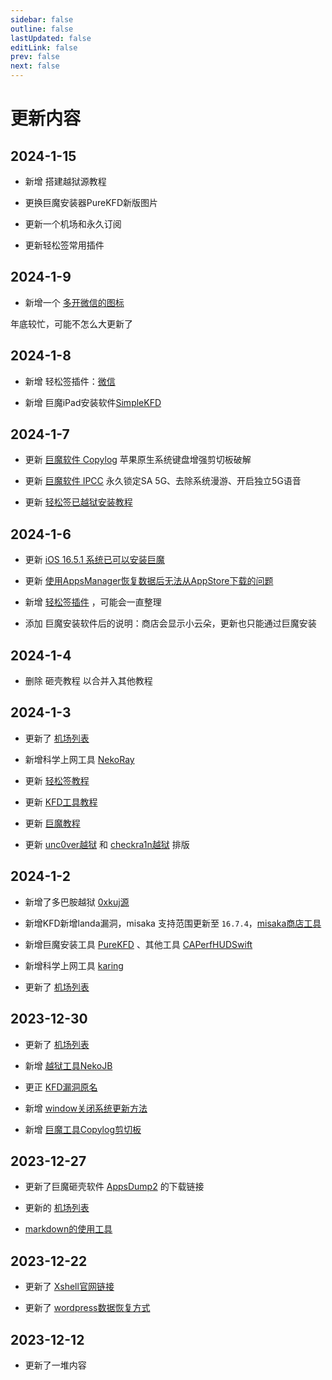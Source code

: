 ```yaml
---
sidebar: false
outline: false
lastUpdated: false
editLink: false
prev: false
next: false
---
```


# 更新内容

## 2024-1-15

- 新增 搭建越狱源教程

- 更换巨魔安装器PureKFD新版图片

- 更新一个机场和永久订阅

- 更新轻松签常用插件

## 2024-1-9

- 新增一个 [多开微信的图标](../iPhone/sign/esign.md)

年底较忙，可能不怎么大更新了

## 2024-1-8

- 新增 轻松签插件：[微信](../iPhone/sign/esign.md)

- 新增 巨魔iPad安装软件[SimpleKFD](https://github.com/braumye/simplekfd-ipad-ipa/releases)

## 2024-1-7

- 更新 [巨魔软件 Copylog](../iPhone/sign/TrollStore.md#工具类) 苹果原生系统键盘增强剪切板破解

- 更新 [巨魔软件 IPCC](../iPhone/sign/TrollStore.md#工具类) 永久锁定SA 5G、去除系统漫游、开启独立5G语音

- 更新 [轻松签已越狱安装教程](../iPhone/sign/esign.md#安装)



## 2024-1-6

- 更新 [iOS 16.5.1 系统已可以安装巨魔](../iPhone/sign/TrollStore.md)

- 更新 [使用AppsManager恢复数据后无法从AppStore下载的问题](../iPhone/sign/TrollStore.md#工具类)

- 新增 [轻松签插件](../iPhone/sign/esign.md#插件) ，可能会一直整理

- 添加 巨魔安装软件后的说明：商店会显示小云朵，更新也只能通过巨魔安装




## 2024-1-4

* 删除 砸壳教程 以合并入其他教程




## 2024-1-3


* 更新了 [机场列表](../gfw/channel/)

* 新增科学上网工具 [NekoRay](../gfw/proxy/index.md)

* 更新 [轻松签教程](../iPhone/sign/esign.md)

* 更新 [KFD工具教程](../iPhone/kfd/)

* 更新 [巨魔教程](../iPhone/sign/TrollStore.md)

* 更新 [unc0ver越狱](../iPhone/Jailbreak/unc0ver.md) 和 [checkra1n越狱](../iPhone/Jailbreak/checkra1n.md) 排版


## 2024-1-2

* 新增了多巴胺越狱 [0xkuj源](../iPhone/Jailbreak/Dopamine.md#其他插件)

* 新增KFD新增landa漏洞，misaka 支持范围更新至 `16.7.4`，[misaka商店工具](../iPhone/kfd/index.md#misaka商店)

* 新增巨魔安装工具 [PureKFD](../iPhone/sign/TrollStore.md#purekfd) 、其他工具 [CAPerfHUDSwift](../iPhone/sign/TrollStore.md#工具类)

* 新增科学上网工具 [karing](../gfw/proxy/index.md)

* 更新了 [机场列表](../gfw/channel/)




## 2023-12-30

* 更新了 [机场列表](../gfw/channel/)

* 新增 [越狱工具NekoJB](../iPhone/Jailbreak/)

* 更正 [KFD漏洞原名](../iPhone/kfd/)

* 新增 [window关闭系统更新方法](../daily/win11/index.md#关闭windows自动更新)

* 新增 [巨魔工具Copylog剪切板](../iPhone/sign/TrollStore.md)




## 2023-12-27

* 更新了巨魔砸壳软件 [AppsDump2](https://www.mediafire.com/file/qslrr64a6cm31uj/AppDump2_2.0.5.ipa/file) 的下载链接

* 更新的 [机场列表](../gfw/channel/)

* [markdown的使用工具](../daily/markdown/index.md#演示工具)



## 2023-12-22

* 更新了 [Xshell官网链接](../website/Xshell/)

* 更新了 [wordpress数据恢复方式](../website/wordpress/index.md#疑问解答)



## 2023-12-12

* 更新了一堆内容

